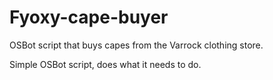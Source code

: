 # Fyoxy-cape-buyer
OSBot script that buys capes from the Varrock clothing store.

Simple OSBot script, does what it needs to do.
